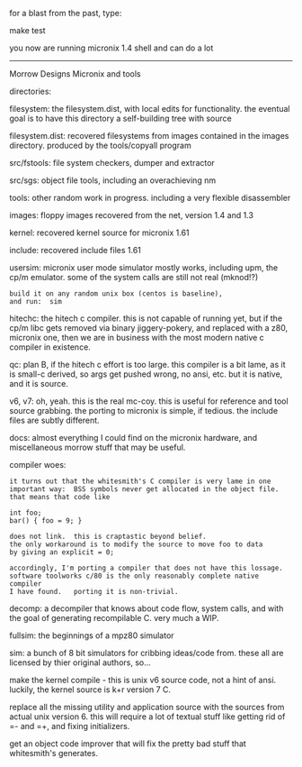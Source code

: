 for a blast from the past, type:

 make test

 you now are running micronix 1.4 shell and can do a lot

---------------------

Morrow Designs Micronix and tools

directories:

filesystem:
	the filesystem.dist, with local edits for functionality.
	the eventual goal is to have this directory a self-building tree
	with source

filesystem.dist:
	recovered filesystems from images contained in the images directory.
	produced by the tools/copyall program

src/fstools:
	file system checkers, dumper and extractor

src/sgs:
	object file tools, including an overachieving nm
	
tools:
	other random work in progress. including a very flexible disassembler

images:
	floppy images recovered from the net, version 1.4 and 1.3

kernel:
	recovered kernel source for micronix 1.61

include:
	recovered include files 1.61

usersim:
	micronix user mode simulator mostly works, including upm, the cp/m
	emulator.  some of the system calls are still not real (mknod!?)

	build it on any random unix box (centos is baseline),
	and run:  sim
	
hitechc:
	the hitech c compiler.  this is not capable of running yet, but if the
	cp/m libc gets removed via binary jiggery-pokery, and replaced with
	a z80, micronix one, then we are in business with the most modern native
	c compiler in existence.

qc:
	plan B, if the hitech c effort is too large.  this compiler is a bit lame,
	as it is small-c derived, so args get pushed wrong, no ansi, etc. 
	but it is native, and it is source.

v6, v7:
	oh, yeah.  this is the real mc-coy.  this is useful for reference and
	tool source grabbing.  the porting to micronix is simple, if tedious.
	the include files are subtly different.

docs:
	almost everything I could find on the micronix hardware, and miscellaneous
	morrow stuff that may be useful.

compiler woes:

	it turns out that the whitesmith's C compiler is very lame in one
	important way:  BSS symbols never get allocated in the object file.
	that means that code like

	int foo;
	bar() { foo = 9; }

	does not link.  this is craptastic beyond belief.
	the only workaround is to modify the source to move foo to data
	by giving an explicit = 0;

	accordingly, I'm porting a compiler that does not have this lossage.
	software toolworks c/80 is the only reasonably complete native compiler
	I have found.   porting it is non-trivial.

decomp:
	a decompiler that knows about code flow, system calls, and
        with the goal of generating recompilable C.  very much a WIP.

fullsim:
	the beginnings of a mpz80 simulator

sim:
	a bunch of 8 bit simulators for cribbing ideas/code from.
	these all are licensed by thier original authors, so...

make the kernel compile - this is unix v6 source code, not a hint
of ansi.  luckily, the kernel source is k+r version 7 C.

replace all the missing utility and application source with the
sources from actual unix version 6.  this will require a lot of
textual stuff like getting rid of =- and =+, and fixing initializers.

get an object code improver that will fix the pretty bad stuff that
whitesmith's generates. 

